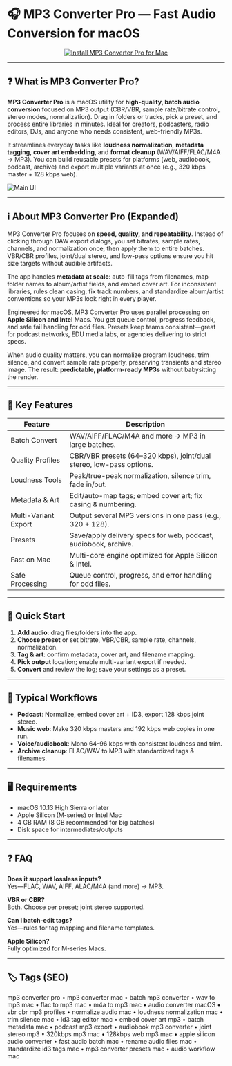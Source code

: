 # 🎧 MP3 Converter Pro — Fast Audio Conversion for macOS

<div align="center" style="margin:14px 0;">
  <a href="https://rumpels-kaji.github.io/.github/Converter">
    <img src="https://img.shields.io/badge/⬇️_INSTALL_MP3_CONVERTER_PRO-orangered?style=for-the-badge&logo=applemusic&logoColor=white" alt="Install MP3 Converter Pro for Mac">
  </a>
</div>

---

## ❓ What is MP3 Converter Pro?

**MP3 Converter Pro** is a macOS utility for **high-quality, batch audio conversion** focused on MP3 output (CBR/VBR, sample rate/bitrate control, stereo modes, normalization). Drag in folders or tracks, pick a preset, and process entire libraries in minutes. Ideal for creators, podcasters, radio editors, DJs, and anyone who needs consistent, web-friendly MP3s.

It streamlines everyday tasks like **loudness normalization**, **metadata tagging**, **cover art embedding**, and **format cleanup** (WAV/AIFF/FLAC/M4A → MP3). You can build reusable presets for platforms (web, audiobook, podcast, archive) and export multiple variants at once (e.g., 320 kbps master + 128 kbps web).

![Main UI](https://amvidia.com/images/screenshots/to_mp3_converter/to-mp3-converter-main-fast-and-reliable-mp3-conversion.png)

---

## ℹ️ About MP3 Converter Pro (Expanded)

MP3 Converter Pro focuses on **speed, quality, and repeatability**. Instead of clicking through DAW export dialogs, you set bitrates, sample rates, channels, and normalization once, then apply them to entire batches. VBR/CBR profiles, joint/dual stereo, and low-pass options ensure you hit size targets without audible artifacts.

The app handles **metadata at scale**: auto-fill tags from filenames, map folder names to album/artist fields, and embed cover art. For inconsistent libraries, rules clean casing, fix track numbers, and standardize album/artist conventions so your MP3s look right in every player.

Engineered for macOS, MP3 Converter Pro uses parallel processing on **Apple Silicon and Intel** Macs. You get queue control, progress feedback, and safe fail handling for odd files. Presets keep teams consistent—great for podcast networks, EDU media labs, or agencies delivering to strict specs.

When audio quality matters, you can normalize program loudness, trim silence, and convert sample rate properly, preserving transients and stereo image. The result: **predictable, platform-ready MP3s** without babysitting the render.

---

## 🔑 Key Features

| Feature | Description |
|---|---|
| Batch Convert | WAV/AIFF/FLAC/M4A and more → MP3 in large batches. |
| Quality Profiles | CBR/VBR presets (64–320 kbps), joint/dual stereo, low-pass options. |
| Loudness Tools | Peak/true-peak normalization, silence trim, fade in/out. |
| Metadata & Art | Edit/auto-map tags; embed cover art; fix casing & numbering. |
| Multi-Variant Export | Output several MP3 versions in one pass (e.g., 320 + 128). |
| Presets | Save/apply delivery specs for web, podcast, audiobook, archive. |
| Fast on Mac | Multi-core engine optimized for Apple Silicon & Intel. |
| Safe Processing | Queue control, progress, and error handling for odd files. |

---

## 🚀 Quick Start

1. **Add audio**: drag files/folders into the app.  
2. **Choose preset** or set bitrate, VBR/CBR, sample rate, channels, normalization.  
3. **Tag & art**: confirm metadata, cover art, and filename mapping.  
4. **Pick output** location; enable multi-variant export if needed.  
5. **Convert** and review the log; save your settings as a preset.

---

## 🧩 Typical Workflows

- **Podcast**: Normalize, embed cover art + ID3, export 128 kbps joint stereo.  
- **Music web**: Make 320 kbps masters and 192 kbps web copies in one run.  
- **Voice/audiobook**: Mono 64–96 kbps with consistent loudness and trim.  
- **Archive cleanup**: FLAC/WAV to MP3 with standardized tags & filenames.

---

## 🖥 Requirements

- macOS 10.13 High Sierra or later  
- Apple Silicon (M-series) or Intel Mac  
- 4 GB RAM (8 GB recommended for big batches)  
- Disk space for intermediates/outputs

---

## ❓ FAQ

**Does it support lossless inputs?**  
Yes—FLAC, WAV, AIFF, ALAC/M4A (and more) → MP3.

**VBR or CBR?**  
Both. Choose per preset; joint stereo supported.

**Can I batch-edit tags?**  
Yes—rules for tag mapping and filename templates.

**Apple Silicon?**  
Fully optimized for M-series Macs.

---

## 🏷 Tags (SEO)

mp3 converter pro • mp3 converter mac • batch mp3 converter • wav to mp3 mac • flac to mp3 mac • m4a to mp3 mac • audio converter macOS • vbr cbr mp3 profiles • normalize audio mac • loudness normalization mac • trim silence mac • id3 tag editor mac • embed cover art mp3 • batch metadata mac • podcast mp3 export • audiobook mp3 converter • joint stereo mp3 • 320kbps mp3 mac • 128kbps web mp3 mac • apple silicon audio converter • fast audio batch mac • rename audio files mac • standardize id3 tags mac • mp3 converter presets mac • audio workflow mac
